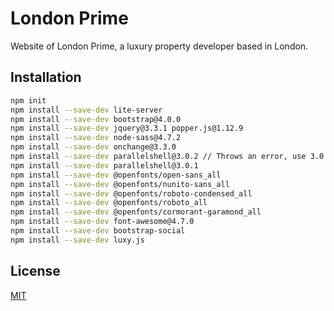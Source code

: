 # London Prime

Website of London Prime, a luxury property developer based in London.
## Installation

```bash
npm init
npm install --save-dev lite-server
npm install --save-dev bootstrap@4.0.0
npm install --save-dev jquery@3.3.1 popper.js@1.12.9
npm install --save-dev node-sass@4.7.2 
npm install --save-dev onchange@3.3.0
npm install --save-dev parallelshell@3.0.2 // Throws an error, use 3.0.1...
npm install --save-dev parallelshell@3.0.1
npm install --save-dev @openfonts/open-sans_all
npm install --save-dev @openfonts/nunito-sans_all
npm install --save-dev @openfonts/roboto-condensed_all
npm install --save-dev @openfonts/roboto_all
npm install --save-dev @openfonts/cormorant-garamond_all
npm install --save-dev font-awesome@4.7.0
npm install --save-dev bootstrap-social
npm install --save-dev luxy.js
```
## License
[MIT](https://choosealicense.com/licenses/mit/)